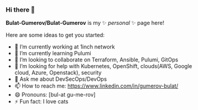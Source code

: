 ### Hi there 👋

**Bulat-Gumerov/Bulat-Gumerov** is my ✨ _personal_ ✨ page here!

Here are some ideas to get you started:

- 🔭 I’m currently working at 1inch network
- 🌱 I’m currently learning Pulumi
- 👯 I’m looking to collaborate on Terraform, Ansible, Pulumi, GitOps
- 🤔 I’m looking for help with Kubernetes, OpenShift, clouds(AWS, Google cloud, Azure, Openstack), security
- 💬 Ask me about DevSecOps/DevOps
- 📫 How to reach me: https://www.linkedin.com/in/gumerov-bulat/
- 😄 Pronouns: [bul-at gu-me-rov]
- ⚡ Fun fact: I love cats
